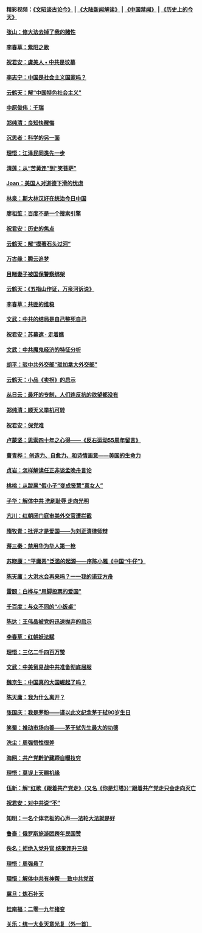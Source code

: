 #### 精彩视频：[《文昭谈古论今》](https://github.com/gfw-breaker/wenzhao/blob/master/README.md?t=01240930) | [《大陆新闻解读》](https://github.com/gfw-breaker/ntdtv-comedy/blob/master/README.md?t=01240930) | [《中国禁闻》](https://github.com/gfw-breaker/ntdtv-news/blob/master/README.md?t=01240930) | [《历史上的今天》](https://github.com/gfw-breaker/today-in-history/blob/master/README.md?t=01240930) 

#### [张山：修大法去掉了我的赌性](../pages/nsc993/n10997702.md?t=01240930) 

#### [李春草：紫阳之歌](../pages/nsc993/n10997679.md?t=01240930) 

#### [祝君安：虞美人 • 中共是坟墓](../pages/nsc993/n10996090.md?t=01240930) 

#### [李志宁：中国是社会主义国家吗？](../pages/nsc993/n10996097.md?t=01240930) 

#### [云鹤天：解“中国特色社会主义”](../pages/nsc993/n10996043.md?t=01240930) 

#### [中原俊伟：千瑞](../pages/nsc993/n10995401.md?t=01240930) 

#### [郑纯清：良知快醒悔](../pages/nsc993/n10995385.md?t=01240930) 

#### [沉思者：科学的另一面](../pages/nsc993/n10996074.md?t=01240930) 

#### [理悟：江泽民同类先一步](../pages/nsc993/n10995378.md?t=01240930) 

#### [清莲：从“苦黄连”到“笑菩萨”](../pages/nsc993/n10995466.md?t=01240930) 

#### [Joan：美国人对道德下滑的忧虑](../pages/nsc993/n10995424.md?t=01240930) 

#### [林泉：斯大林汉奸在统治今日中国](../pages/nsc993/n10995210.md?t=01240930) 

#### [廖祖笙：百度不是一个搜索引擎](../pages/nsc993/n10994961.md?t=01240930) 

#### [祝君安：历史的焦点](../pages/nsc993/n10994925.md?t=01240930) 

#### [云鹤天：解“摸著石头过河”](../pages/nsc993/n10993325.md?t=01240930) 

#### [万古缘：腾云追梦](../pages/nsc993/n10993120.md?t=01240930) 

#### [目睹妻子被国保警察绑架](../pages/nsc993/n10991525.md?t=01240930) 

#### [云鹤天：《五指山作证，万泉河诉说》](../pages/nsc993/n10991603.md?t=01240930) 

#### [李春草：共匪的维稳](../pages/nsc993/n10991348.md?t=01240930) 

#### [文武：中共的结局是自己整死自己](../pages/nsc993/n10989899.md?t=01240930) 

#### [祝君安：苏幕遮 · 走着瞧](../pages/nsc993/n10988901.md?t=01240930) 

#### [文武：中共魔鬼经济的特征分析](../pages/nsc993/n10987387.md?t=01240930) 

#### [胡平：驳中共外交部“驳加拿大外交部”](../pages/nsc993/n10987378.md?t=01240930) 

#### [云鹤天：小品《卖拐》的启示](../pages/nsc993/n10984392.md?t=01240930) 

#### [丛日云：最坏的专制，人们连反抗的欲望都没有](../pages/nsc993/n10984377.md?t=01240930) 

#### [郑纯清：顺天义举机可转](../pages/nsc993/n10984369.md?t=01240930) 

#### [祝君安：保党难](../pages/nsc993/n10984362.md?t=01240930) 

#### [卢蒙坚：思索四十年之心得——《反右运动55周年留言》](../pages/nsc993/n10984355.md?t=01240930) 

#### [曹青桦： 创造力、自愈力、和诗情画意——美国的生命力](../pages/nsc993/n10984216.md?t=01240930) 

#### [贞岩：怎样解读任正非谈孟晚舟言论](../pages/nsc993/n10984650.md?t=01240930) 

#### [桃桃：从跋扈“假小子”变成贤慧“真女人”](../pages/nsc993/n10984416.md?t=01240930) 

#### [子华：解体中共 洗刷耻辱 走向光明](../pages/nsc993/n10984019.md?t=01240930) 

#### [亢川：红朝闭门庭审美外交官遭拦截](../pages/nsc993/n10984050.md?t=01240930) 

#### [隋牧青：批评才是爱国——为刘正清律师辩](../pages/nsc993/n10983057.md?t=01240930) 

#### [蒋三秦：禁用华为华人第一枪](../pages/nsc993/n10982973.md?t=01240930) 

#### [苏晓康：“平庸恶”泛滥的起源——序陈小雅《中国“牛仔”》](../pages/nsc993/n10982008.md?t=01240930) 

#### [陈天庸：大洪水会再来吗？一一我的诺亚方舟](../pages/nsc993/n10981086.md?t=01240930) 

#### [雷颐：白桦与“用脚投票的爱国”](../pages/nsc993/n10981048.md?t=01240930) 

#### [千百度：与众不同的“小饭桌”](../pages/nsc993/n10978639.md?t=01240930) 

#### [陈达：王伟晶被党妈迅速抛弃的启示](../pages/nsc993/n10976450.md?t=01240930) 

#### [李春草：红朝妖法赋](../pages/nsc993/n10976387.md?t=01240930) 

#### [理悟：三亿二千四百万赞](../pages/nsc993/n10975966.md?t=01240930) 

#### [文武：中美贸易战中共准备彻底屈服](../pages/nsc993/n10974571.md?t=01240930) 

#### [魏京生：中国真的大国崛起了吗？](../pages/nsc993/n10974530.md?t=01240930) 

#### [陈天庸：我为什么离开？](../pages/nsc993/n10974493.md?t=01240930) 

#### [张国庆：我是茅粉——谨以此文纪念茅于轼90岁生日](../pages/nsc993/n10974477.md?t=01240930) 

#### [笑蜀：推动市场向善——茅于轼先生最大的功德](../pages/nsc993/n10974451.md?t=01240930) 

#### [洗尘：周强悟性很差](../pages/nsc993/n10973701.md?t=01240930) 

#### [海网：共产党黔驴藏蹄自曝技穷](../pages/nsc993/n10969562.md?t=01240930) 

#### [理悟：莫误上天赐机缘](../pages/nsc993/n10969514.md?t=01240930) 

#### [伍新：解“红歌《跟着共产党走》（又名《你是灯塔》）”跟着共产党走只会走向灭亡](../pages/nsc993/n10969074.md?t=01240930) 

#### [祝君安：对中共说“不”](../pages/nsc993/n10968464.md?t=01240930) 

#### [知明：一名个体老板的心声──法轮大法就是好](../pages/nsc993/n10967473.md?t=01240930) 

#### [鲁泰：俄罗斯旅游团跨年民国赞](../pages/nsc993/n10967035.md?t=01240930) 

#### [佚名：拒绝入党升官  结果连升三级](../pages/nsc993/n10965069.md?t=01240930) 

#### [理悟：周强悬了](../pages/nsc993/n10965044.md?t=01240930) 

#### [理悟：解体中共有神帮──致中共党首](../pages/nsc993/n10963824.md?t=01240930) 

#### [冀旦：炼石补天](../pages/nsc993/n10963818.md?t=01240930) 

#### [桂南福：二零一九年猪变](../pages/nsc993/n10963774.md?t=01240930) 

#### [关乐：统一大业天意光复（外一首）](../pages/nsc993/n10963765.md?t=01240930) 

